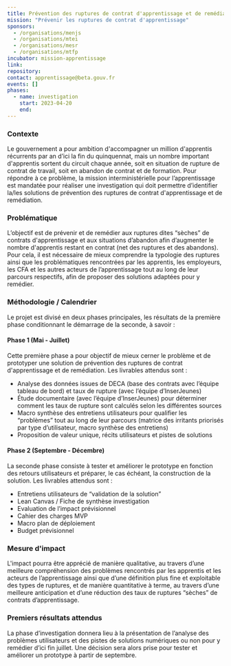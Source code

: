 ```yaml
---
title: Prévention des ruptures de contrat d'apprentissage et de remédiation
mission: "Prévenir les ruptures de contrat d'apprentissage"
sponsors:
  - /organisations/menjs
  - /organisations/mtei
  - /organisations/mesr
  - /organisations/mtfp
incubator: mission-apprentissage
link:
repository:
contact: apprentissage@beta.gouv.fr
events: []
phases:
  - name: investigation
    start: 2023-04-20
    end: 
---
```


### Contexte
Le gouvernement a pour ambition d'accompagner un million d'apprentis récurrents par an d’ici la fin du quinquennat, mais un nombre important d'apprentis sortent du circuit chaque année, soit en situation de rupture de contrat de travail, soit en abandon de contrat et de formation. Pour répondre à ce problème, la mission interministérielle pour l’apprentissage est mandatée pour réaliser une investigation qui doit permettre d’identifier la/les solutions de prévention des ruptures de contrat d'apprentissage et de remédiation.

### Problématique
L’objectif est de prévenir et de remédier aux ruptures dites “sèches” de contrats d'apprentissage et aux situations d’abandon afin d’augmenter le nombre d'apprentis restant en contrat (net des ruptures et des abandons). Pour cela, il est nécessaire de mieux comprendre la typologie des ruptures ainsi que les problématiques rencontrées par les apprentis, les employeurs, les CFA et les autres acteurs de l’apprentissage tout au long de leur parcours respectifs, afin de proposer des solutions adaptées pour y remédier.

### Méthodologie / Calendrier
Le projet est divisé en deux phases principales, les résultats de la première phase conditionnant le démarrage de la seconde, à savoir :

#### Phase 1 (Mai - Juillet)
Cette première phase a pour objectif de mieux cerner le problème et de prototyper une solution de prévention des ruptures de contrat d'apprentissage et de remédiation. Les livrables attendus sont :
- Analyse des données issues de DECA (base des contrats avec l’équipe tableau de bord) et taux de rupture (avec l’équipe d’InserJeunes)
- Étude documentaire (avec l’équipe d’InserJeunes) pour déterminer comment les taux de rupture sont calculés selon les différentes sources
- Macro synthèse des entretiens utilisateurs pour qualifier les “problèmes” tout au long de leur parcours (matrice des irritants priorisés par type d’utilisateur, macro synthèse des entretiens)
- Proposition de valeur unique, récits utilisateurs et pistes de solutions

#### Phase 2 (Septembre - Décembre)
La seconde phase consiste à tester et améliorer le prototype en fonction des retours utilisateurs et préparer, le cas échéant, la construction de la solution. Les livrables attendus sont :
- Entretiens utilisateurs de “validation de la solution”
- Lean Canvas / Fiche de synthèse investigation
- Evaluation de l’impact prévisionnel
- Cahier des charges MVP
- Macro plan de déploiement
- Budget prévisionnel

### Mesure d'impact
L'impact pourra être apprécié de manière qualitative, au travers d’une meilleure compréhension des problèmes rencontrés par les apprentis et les acteurs de l’apprentissage ainsi que d’une définition plus fine et exploitable des types de ruptures, et de manière quantitative à terme, au travers d’une meilleure anticipation et d’une réduction des taux de ruptures “sèches” de contrats d’apprentissage. 

### Premiers résultats attendus
La phase d’investigation donnera lieu à la présentation de l’analyse des problèmes utilisateurs et des pistes de solutions numériques ou non pour y remédier d’ici fin juillet. Une décision sera alors prise pour tester et améliorer un prototype à partir de septembre.
